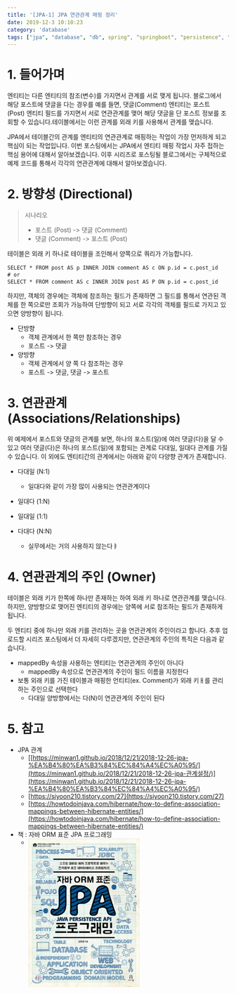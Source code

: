 ```yaml
---
title: '[JPA-1] JPA 연관관계 매핑 정리'
date: 2019-12-3 10:10:23
category: 'database'
tags: ["jpa", "database", "db", spring", "springboot", "persistence", "ManyToMany", "ManyToOne", "OneToMany", "OneToOne", "mapping", "데이터베이스", "스프링", "스프링부트", 연관관계", "단방향", "양방향", "다대다", "다대일", "일대다", "일대일"]
---
```


# 1. 들어가며

엔티티는 다른 엔티티의 참조(변수)를 가지면서 관계를 서로 맺게 됩니다. 블로그에서 해당 포스트에 댓글을 다는 경우를 예를 들면, 댓글(Comment) 엔티티는 포스트 (Post) 엔티티 필드를 가지면서 서로 연관관계를 맺어 해당 댓글을 단 포스트 정보를 조회할 수 있습니다.테이블에서는 이런 관계를 외래 키를 사용해서 관계를 맺습니다. 

JPA에서 테이블간의 관계를 엔티티의 연관관계로 매핑하는 작업이 가장 먼저하게 되고 핵심이 되는 작업입니다. 이번 포스팅에서는 JPA에서 엔티티 매핑 작업시 자주 접하는 핵심 용어에 대해서 알아보겠습니다. 이후 시리즈로 포스팅될 블로그에서는 구체적으로 예제 코드를 통해서 각각의 연관관계에 대해서 알아보겠습니다. 

# 2. 방향성 (Directional)

> 시나리오
>
> - 포스트 (Post) -> 댓글 (Comment)
> - 댓글 (Comment) -> 포스트 (Post)

테이블은 외래 키 하나로 테이블을 조인해서 양쪽으로 쿼리가 가능합니다. 

```mysql
SELECT * FROM post AS p INNER JOIN comment AS c ON p.id = c.post_id
# or
SELECT * FROM comment AS c INNER JOIN post AS P ON p.id = c.post_id

```

하지만, 객체의 경우에는 객체에 참조하는 필드가 존재하면 그 필드를 통해서 연관된 객체를 한 쪽으로만 조회가 가능하여 단방향이 되고 서로 각각의 객체를 필드로 가지고 있으면 양방향이 됩니다. 

- 단방향
  - 객체 관계에서 한 쪽만 참조하는 경우
  - 포스트 -> 댓글
- 양방향
  - 객체 관계에서 양 쪽 다 참조하는 경우
  - 포스트 -> 댓글, 댓글 -> 포스트

# 3. 연관관계 (Associations/Relationships)

위 예제에서 포스트와 댓글의 관계를 보면, 하나의 포스트(일)에 여러 댓글(다)을 달 수 있고 여러 댓글(다)은 하나의 포스트(일)에 포함되는 관계로 다대일, 일대다 관계를 가질 수 있습니다. 이 외에도 엔티티간의 관계에서는 아래와 같이 다양향 관계가 존재합니다. 


* 다대일 (N:1)

  * 일대다와 같이 가장 많이 사용되는 연관관계이다
* 일대다 (1:N)
* 일대일 (1:1)
* 다대다 (N:N)

  * 실무에서는 거의 사용하지 않는다ㅑ

# 4. 연관관계의 주인 (Owner)

테이블은 외래 키가 한쪽에 하나만 존재하는 하여 외래 키 하나로 연관관계를 맺습니다. 하지만, 양방향으로 맺어진 엔티티의 경우에는 양쪽에 서로 참조하는 필드가 존재하게 됩니다. 

두 엔티티 중에 하나만 외래 키를 관리하는 곳을 연관관계의 주인이라고 합니다. 추후 업로드할 시리즈 포스팅에서 더 자세히 다루겠지만, 연관관계의 주인의 특직은 다음과 같습니다. 

- mappedBy 속성을 사용하는 엔티티는 연관관계의 주인이 아니다
  - mappedBy 속성으로 연관관계의 주인이 필드 이름을 지정한다
- 보통 외래 키를 가진 테이블과 매핑한 언티티(ex. Comment)가 외래 키ㅐ를 관리하는 주인으로 선택한다
  - 다대일 양방향에서는 다(N)이 연관관계의 주인이 된다

# 5. 참고

- JPA 관계
  - [[https://minwan1.github.io/2018/12/21/2018-12-26-jpa-%EA%B4%80%EA%B3%84%EC%84%A4%EC%A0%95/](https://minwan1.github.io/2018/12/21/2018-12-26-jpa-관계설정/)](https://minwan1.github.io/2018/12/21/2018-12-26-jpa-%EA%B4%80%EA%B3%84%EC%84%A4%EC%A0%95/)
  - [https://siyoon210.tistory.com/27](https://siyoon210.tistory.com/27)
  - [https://howtodoinjava.com/hibernate/how-to-define-association-mappings-between-hibernate-entities/](https://howtodoinjava.com/hibernate/how-to-define-association-mappings-between-hibernate-entities/)
- 책 : 자바 ORM 표준 JPA 프로그래밍
  - <a href="http://www.yes24.com/Product/Goods/19040233?scode=032&OzSrank=1"><img src="images/JPA-연관관계-매핑-정리/JPA_book.jpeg" align="left" alt="자바 ORM 표준 JPA 프로그래밍" style="zoom:33%;" /></a>
